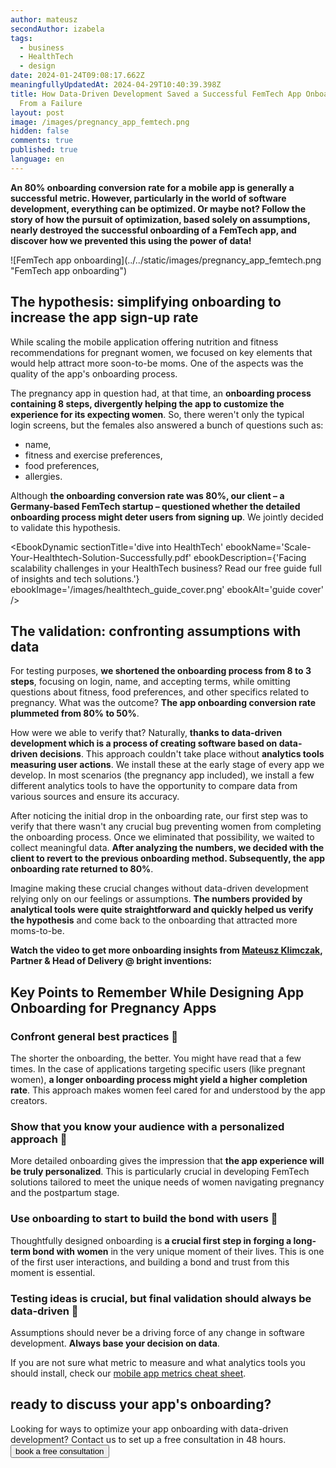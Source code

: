 ```yaml
---
author: mateusz
secondAuthor: izabela
tags:
  - business
  - HealthTech
  - design
date: 2024-01-24T09:08:17.662Z
meaningfullyUpdatedAt: 2024-04-29T10:40:39.398Z
title: How Data-Driven Development Saved a Successful FemTech App Onboarding
  From a Failure
layout: post
image: /images/pregnancy_app_femtech.png
hidden: false
comments: true
published: true
language: en
---
```

**An 80% onboarding conversion rate for a mobile app is generally a successful metric. However, particularly in the world of software development, everything can be optimized. Or maybe not? Follow the story of how the pursuit of optimization, based solely on assumptions, nearly destroyed the successful onboarding of a FemTech app, and discover how we prevented this using the power of data!**

<div className="image">![FemTech app onboarding](../../static/images/pregnancy_app_femtech.png "FemTech app onboarding")</div>

## The hypothesis: simplifying onboarding to increase the app sign-up rate

While scaling the mobile application offering nutrition and fitness recommendations for pregnant women, we focused on key elements that would help attract more soon-to-be moms. One of the aspects was the quality of the app's onboarding process. 

The pregnancy app in question had, at that time, an **onboarding process containing 8 steps, divergently helping the app to customize the experience for its expecting women**. So, there weren't only the typical login screens, but the females also answered a bunch of questions such as:

* name,
* fitness and exercise preferences,
* food preferences,
* allergies.

Although **the onboarding conversion rate was 80%, our client – a Germany-based FemTech startup – questioned whether the detailed onboarding process might deter users from signing up**. We jointly decided to validate this hypothesis.

<EbookDynamic sectionTitle='dive into HealthTech' ebookName='Scale-Your-Healthtech-Solution-Successfully.pdf' ebookDescription={'Facing scalability challenges in your HealthTech business? Read our free guide full of insights and tech solutions.'} ebookImage='/images/healthtech_guide_cover.png' ebookAlt='guide cover' />

## The validation: confronting assumptions with data

For testing purposes, **we shortened the onboarding process from 8 to 3 steps**, focusing on login, name, and accepting terms, while omitting questions about fitness, food preferences, and other specifics related to pregnancy. What was the outcome? **The app onboarding conversion rate plummeted from 80% to 50%**.

How were we able to verify that? Naturally, **thanks to data-driven development which is a process of creating software based on data-driven decisions**. This approach couldn't take place without **analytics tools measuring user actions**. We install these at the early stage of every app we develop. In most scenarios (the pregnancy app included), we install a few different analytics tools to have the opportunity to compare data from various sources and ensure its accuracy.
		
After noticing the initial drop in the onboarding rate, our first step was to verify that there wasn't any crucial bug preventing women from completing the onboarding process. Once we eliminated that possibility, we waited to collect meaningful data. **After analyzing the numbers, we decided with the client to revert to the previous onboarding method. Subsequently, the app onboarding rate returned to 80%**.

Imagine making these crucial changes without data-driven development relying only on our feelings or assumptions. **The numbers provided by analytical tools were quite straightforward and quickly helped us verify the hypothesis** and come back to the onboarding that attracted more moms-to-be.

**Watch the video to get more onboarding insights from [Mateusz Klimczak](https://www.linkedin.com/in/klimczak-mateusz/), Partner & Head of Delivery @ bright inventions:**

<YouTubeEmbed url='https://www.youtube.com/watch?v=ljeqnUbnrCg' />

## Key Points to Remember While Designing App Onboarding for Pregnancy Apps

### Confront general best practices 👊

The shorter the onboarding, the better. You might have read that a few times. In the case of applications targeting specific users (like pregnant women), **a longer onboarding process might yield a higher completion rate**. This approach makes women feel cared for and understood by the app creators.

### Show that you know your audience with a personalized approach 👐

More detailed onboarding gives the impression that **the app experience will be truly personalized**. This is particularly crucial in developing FemTech solutions tailored to meet the unique needs of women navigating pregnancy and the postpartum stage.

### Use onboarding to start to build the bond with users 🤝

Thoughtfully designed onboarding is **a crucial first step in forging a long-term bond with women** in the very unique moment of their lives. This is one of the first user interactions, and building a bond and trust from this moment is essential.

### Testing ideas is crucial, but final validation should always be data-driven 🫵

Assumptions should never be a driving force of any change in software development. **Always base your decision on data**.

If you are not sure what metric to measure and what analytics tools you should install, check our [mobile app metrics cheat sheet](/blog/metrics-to-measure-mobile-mvp-success-cheat-sheet/).

<div class='block-button'><h2>ready to discuss your app's onboarding?</h2><div>Looking for ways to optimize your app onboarding with data-driven development? Contact us to set up a free consultation in 48 hours.</div><a href="/start-project/"><button>book a free consultation</button></a></div>